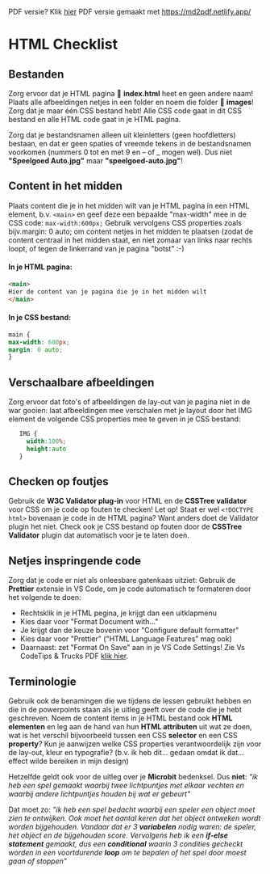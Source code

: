 PDF versie? Klik [hier](https://md2pdf.netlify.app/)
PDF versie gemaakt met https://md2pdf.netlify.app/
# HTML Checklist

## Bestanden

Zorg ervoor dat je HTML pagina 📄 **index.html** heet en geen andere naam! Plaats alle afbeeldingen netjes in een folder en noem die folder 📁 **images**! Zorg dat je maar één CSS bestand hebt! Alle CSS code gaat in dit CSS bestand en alle HTML code gaat in je HTML pagina.

Zorg dat je bestandsnamen alleen uit kleinletters (geen hoofdletters) bestaan, en dat er geen spaties of vreemde tekens in de bestandsnamen voorkomen (nummers 0 tot en met 9 en – of \_ mogen wel). Dus niet **"Speelgoed Auto.jpg"** maar **"speelgoed-auto.jpg"**!

## Content in het midden

Plaats content die je in het midden wilt van je HTML pagina in een HTML element, b.v. `<main>` en geef deze een bepaalde "max-width" mee in de CSS code: `max-width:600px;` Gebruik vervolgens CSS properties zoals bijv.margin: 0 auto; om content netjes in het midden te plaatsen (zodat de content centraal in het midden staat, en niet zomaar van links naar rechts loopt, of tegen de linkerrand van je pagina "botst" :-)

#### In je HTML pagina:

```HTML
<main>
Hier de content van je pagina die je in het midden wilt
</main>
```

#### In je CSS bestand:

```CSS
main {
max-width: 600px;
margin: 0 auto;
}
```

## Verschaalbare afbeeldingen

Zorg ervoor dat foto's of afbeeldingen de lay-out van je pagina niet in de war gooien: laat afbeeldingen mee verschalen met je layout door het IMG element de volgende CSS properties mee te geven in je CSS bestand:

```CSS
   IMG {
     width:100%;
     height:auto
   }
```

## Checken op foutjes

Gebruik de **W3C Validator plug-in** voor HTML en de **CSSTree validator** voor CSS om je code op fouten te checken! Let op! Staat er wel `<!DOCTYPE html>` bovenaan je code in de HTML pagina? Want anders doet de Validator plugin het niet. Check ook je CSS bestand op fouten door de **CSSTree Validator** plugin dat automatisch voor je te laten doen.

## Netjes inspringende code

Zorg dat je code er niet als onleesbare gatenkaas uitziet: Gebruik de **Prettier** extensie in VS Code, om je code automatisch te formateren door het volgende te doen:

- Rechtsklik in je HTML pegina, je krijgt dan een uitklapmenu
- Kies daar voor "Format Document with..."
- Je krijgt dan de keuze bovenin voor "Configure default formatter"
- Kies daar voor "Prettier" ("HTML Language Features" mag ook)
- Daarnaast: zet "Format On Save" aan in je VS Code Settings! Zie Vs CodeTips & Trucks PDF [klik hier](sdsds).

## Terminologie

Gebruik ook de benamingen die we tijdens de lessen gebruikt hebben en die in de powerpoints staan als je uitleg geeft over de code die je hebt geschreven. Noem de content items in je HTML bestand ook **HTML elementen** en leg aan de hand van hun **HTML attributen** uit wat ze doen, wat is het verschil bijvoorbeeld tussen een CSS **selector** en een CSS **property**? Kun je aanwijzen welke CSS properties verantwoordelijk zijn voor de lay-out, kleur en typografie? (b.v. ik heb dit... gedaan omdat ik dat... effect wilde bereiken in mijn design)

Hetzelfde geldt ook voor de uitleg over je **Microbit** bedenksel. Dus **niet**: _"ik heb een spel gemaakt waarbij twee lichtpuntjes met elkaar vechten en waarbij andere lichtpuntjes houden bij wat er gebeurt"_

Dat moet zo: _"ik heb een spel bedacht waarbij een speler een object moet zien te ontwijken. Ook moet het aantal keren dat het object ontweken wordt worden bijgehouden. Vandaar dat er 3 **variabelen** nodig waren: de speler, het object en de bijgehouden score. Vervolgens heb ik een **if-else statement** gemaakt, dus een **conditional** waarin 3 condities gecheckt worden in een voortdurende **loop** om te bepalen of het spel door moest gaan of stoppen"_
